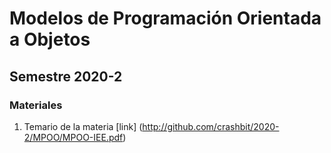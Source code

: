 # Modelos de Programación Orientada a Objetos
## Semestre 2020-2

### Materiales

1. Temario de la materia [link] (http://github.com/crashbit/2020-2/MPOO/MPOO-IEE.pdf)